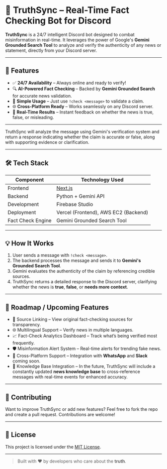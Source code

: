 # 🧠 TruthSync – Real-Time Fact Checking Bot for Discord

**TruthSync** is a 24/7 intelligent Discord bot designed to combat misinformation in real-time. It leverages the power of Google's **Gemini Grounded Search Tool** to analyze and verify the authenticity of any news or statement, directly from your Discord server.

---

## 🚀 Features

- ✅ **24/7 Availability** – Always online and ready to verify!
- 🔍 **AI-Powered Fact Checking** – Backed by **Gemini Grounded Search** for accurate news validation.
- 💬 **Simple Usage** – Just use `!check <message>` to validate a claim.
- 🌐 **Cross-Platform Ready** – Works seamlessly on any Discord server.
- 📡 **Real-Time Results** – Instant feedback on whether the news is true, false, or misleading.

---


TruthSync will analyze the message using Gemini's verification system and return a response indicating whether the claim is accurate or false, along with supporting evidence or clarification.

---

## 🛠️ Tech Stack

| Component       | Technology Used                 |
|----------------|----------------------------------|
| Frontend       | [Next.js](https://nextjs.org/)   |
| Backend        | Python + Gemini API              |
| Development    | Firebase Studio                  |
| Deployment     | Vercel (Frontend), AWS EC2 (Backend) |
| Fact Check Engine | Gemini Grounded Search Tool    |

---

## 💡 How It Works

1. User sends a message with `!check <message>`.
2. The backend processes the message and sends it to **Gemini's Grounded Search Tool**.
3. Gemini evaluates the authenticity of the claim by referencing credible sources.
4. TruthSync returns a detailed response to the Discord server, clarifying whether the news is **true**, **false**, or **needs more context**.

---


## 🧪 Roadmap / Upcoming Features

- 🔗 Source Linking – View original fact-checking sources for transparency.
- 🌐 Multilingual Support – Verify news in multiple languages.
- 📈 Fact-Check Analytics Dashboard – Track what’s being verified most frequently.
- 🛡️ Misinformation Alert System – Real-time alerts for trending fake news.
- 🤖 Cross-Platform Support – Integration with **WhatsApp** and **Slack** coming soon.
- 📰 Knowledge Base Integration – In the future, TruthSync will include a constantly updated **news knowledge base** to cross-reference messages with real-time events for enhanced accuracy.


---

## 🤝 Contributing

Want to improve TruthSync or add new features? Feel free to fork the repo and create a pull request. Contributions are welcome!

---


## 📄 License

This project is licensed under the [MIT License](LICENSE).

---

> Built with ❤️ by developers who care about the **truth**.

